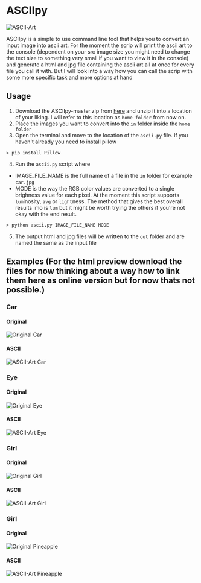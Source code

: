 # ASCIIpy
![ASCII-Art](https://raw.githubusercontent.com/ElCap1tan/ASCIIpy/master/out/examples/thefuck_cap.jpg)

ASCIIpy is a simple to use command line tool that helps you to convert an input image into ascii art. For the moment the scrip will print the ascii art to the console (dependent on your src image size you might need to change the text size to something very small if you want to view it in the console) and generate a html and jpg file containing the ascii art all at once for every file you call it with. But I will look into a way how you can call the scrip with some more specific task and more options at hand

## Usage
1. Download the ASCIIpy-master.zip from [here](https://github.com/ElCap1tan/ASCIIpy/archive/master.zip) and unzip it into a location of your liking. I will refer to this location as ```home folder``` from now on.
2. Place the images you want to convert into the ```in``` folder inside the ```home folder```
3. Open the terminal and move to the location of the ```ascii.py``` file. If you haven't already you need to install pillow
```
> pip install Pillow
```
4. Run the ```ascii.py``` script where
* IMAGE_FILE_NAME is the full name of a file in the ```in``` folder for example ```car.jpg```
* MODE is the way the RGB color values are converted to a single brighness value for each pixel. At the moment this script supports ```lum```inosity, ```avg``` or ```light```ness. The method that gives the best overall results imo is ```lum``` but it might be worth trying the others if you're not okay with the end result.
```
> python ascii.py IMAGE_FILE_NAME MODE
```
5. The output html and jpg files will be written to the ```out``` folder and are named the same as the input file

## Examples (For the html preview download the files for now thinking about a way how to link them here as online version but for now thats not possible.)
### Car
#### Original
![Original Car](https://raw.githubusercontent.com/ElCap1tan/ASCIIpy/master/in/car.jpg)
#### ASCII
![ASCII-Art Car](https://raw.githubusercontent.com/ElCap1tan/ASCIIpy/master/out/examples/car.jpg)
### Eye
#### Original
![Original Eye](https://raw.githubusercontent.com/ElCap1tan/ASCIIpy/master/in/eye.jpg)
#### ASCII
![ASCII-Art Eye](https://raw.githubusercontent.com/ElCap1tan/ASCIIpy/master/out/examples/eye.jpg)
### Girl
#### Original
![Original Girl](https://raw.githubusercontent.com/ElCap1tan/ASCIIpy/master/in/girl.jpg)
#### ASCII
![ASCII-Art Girl](https://raw.githubusercontent.com/ElCap1tan/ASCIIpy/master/out/examples/girl.jpg)
### Girl
#### Original
![Original Pineapple](https://raw.githubusercontent.com/ElCap1tan/ASCIIpy/master/in/pineapple.jpg)
#### ASCII
![ASCII-Art Pineapple](https://raw.githubusercontent.com/ElCap1tan/ASCIIpy/master/out/examples/pineapple.jpg)
